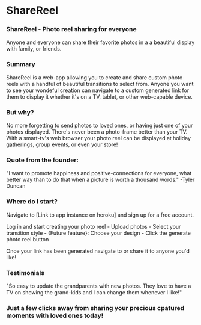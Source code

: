 # ShareReel

### ShareReel - Photo reel sharing for everyone
Anyone and everyone can share their favorite photos in a a beautiful display with family, or friends.

### Summary

ShareReel is a web-app allowing you to create and share custom photo reels with a handful of beautiful transitions to select from. 
Anyone you want to see your wondeful creation can navigate to a custom generated link for them to display it whether it's on a TV, tablet, or other web-capable device.

### But why?

No more forgetting to send photos to loved ones, or having just one of your photos displayed. There's never been a photo-frame better than your TV. With a smart-tv's web browser your photo reel can be displayed at holiday gatherings, group events, or even your store!

### Quote from the founder:

"I want to promote happiness and positive-connections for everyone, what better way than to do that when a picture is worth a thousand words." -Tyler Duncan

### Where do I start?

Navigate to [Link to app instance on heroku] and sign up for a free account.

Log in and start creating your photo reel
    - Upload photos
    - Select your transition style
    - {Future feature}: Choose your design
    - Click the generate photo reel button

Once your link has been generated navigate to or share it to anyone you'd like! 

### Testimonials

"So easy to update the grandparents with new photos. They love to have a TV on showing the grand-kids and I can change them whenever I like!"

### Just a few clicks away from sharing your precious cpatured moments with loved ones today!

